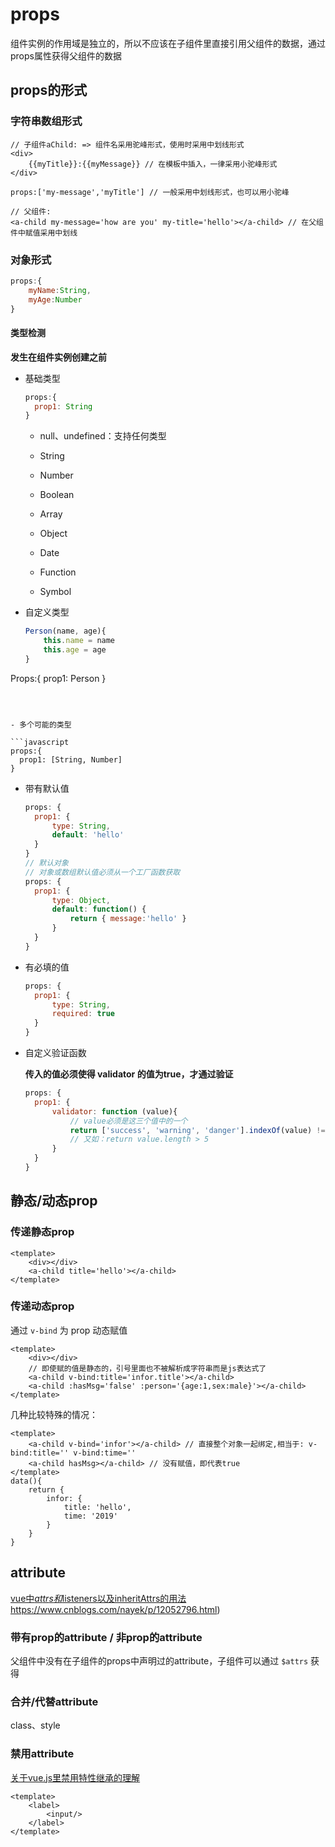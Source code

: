 # props

组件实例的作用域是独立的，所以不应该在子组件里直接引用父组件的数据，通过props属性获得父组件的数据



## props的形式



### 字符串数组形式

```vue
// 子组件aChild: => 组件名采用驼峰形式，使用时采用中划线形式
<div>
    {{myTitle}}:{{myMessage}} // 在模板中插入，一律采用小驼峰形式
</div>

props:['my-message','myTitle'] // 一般采用中划线形式，也可以用小驼峰

// 父组件:
<a-child my-message='how are you' my-title='hello'></a-child> // 在父组件中赋值采用中划线
```



### 对象形式

```javascript
props:{
	myName:String,
	myAge:Number
}
```



#### 类型检测

**发生在组件实例创建之前**

- 基础类型
  
  ```javascript
  props:{
  	prop1: String
  }
  ```
  
  - null、undefined：支持任何类型
  - String
  
  - Number
  
  - Boolean
  - Array
  - Object
  - Date
  - Function
  - Symbol
  
  
- 自定义类型

  ```javascript
  Person(name, age){
      this.name = name
      this.age = age
  }
Props:{
      prop1: Person
  }
  ```
  
  
  
- 多个可能的类型

  ```javascript
  props:{
  	prop1: [String, Number]
  }
  ```



- 带有默认值

  ```javascript
  props: {
  	prop1: {
  		type: String,
  		default: 'hello'
  	}
  }
  // 默认对象
  // 对象或数组默认值必须从一个工厂函数获取
  props: {
  	prop1: {
  		type: Object,
  		default: function() {
  			return { message:'hello' }
  		}
  	}
  }
  ```

  

- 有必填的值

  ```javascript
  props: {
  	prop1: {
  		type: String,
  		required: true
  	}
  }
  ```



- 自定义验证函数

  **传入的值必须使得 validator 的值为true，才通过验证**

  ```javascript
  props: {
  	prop1: {
  		validator: function (value){
  			// value必须是这三个值中的一个
  			return ['success', 'warning', 'danger'].indexOf(value) !== -1
  			// 又如：return value.length > 5
  		}
  	}
  }
  ```

  

## 静态/动态prop



### 传递静态prop

```vue
<template>
	<div></div>
	<a-child title='hello'></a-child>
</template>
```



### 传递动态prop

通过 ```v-bind``` 为 prop 动态赋值

```vue
<template>
	<div></div>
	// 即使赋的值是静态的，引号里面也不被解析成字符串而是js表达式了
	<a-child v-bind:title='infor.title'></a-child>
	<a-child :hasMsg='false' :person='{age:1,sex:male}'></a-child>
</template>
```

几种比较特殊的情况：

```vue
<template>
	<a-child v-bind='infor'></a-child> // 直接整个对象一起绑定,相当于: v-bind:title='' v-bind:time='' 
	<a-child hasMsg></a-child> // 没有赋值，即代表true
</template>
data(){
	return {
		infor: {
			title: 'hello',
			time: '2019'
		}
	}
}
```



## attribute

[vue中$attrs和$listeners以及inheritAttrs的用法](https://www.cnblogs.com/nayek/p/12052796.html)https://www.cnblogs.com/nayek/p/12052796.html)

### 带有prop的attribute / 非prop的attribute



父组件中没有在子组件的props中声明过的attribute，子组件可以通过 ```$attrs``` 获得



### 合并/代替attribute

class、style



### 禁用attribute

[关于vue.js里禁用特性继承的理解](https://blog.csdn.net/s_web_q/article/details/80239707)

```vue
<template>
	<label>
    	<input/>
    </label>
</template>
```

